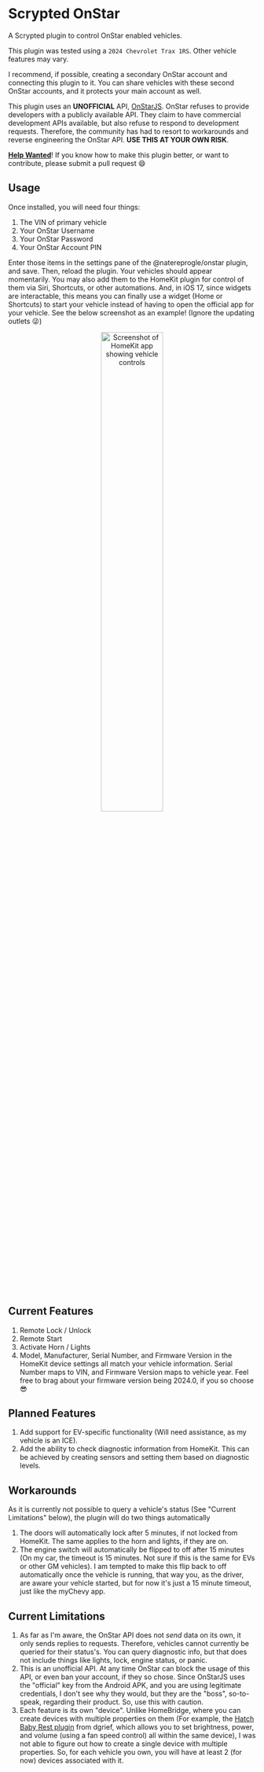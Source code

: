 # Scrypted OnStar

A Scrypted plugin to control OnStar enabled vehicles.

This plugin was tested using a `2024 Chevrolet Trax 1RS`. Other vehicle features may vary.

I recommend, if possible, creating a secondary OnStar account and connecting this plugin to it. You can share vehicles with these second OnStar accounts, and it protects your main account as well.

This plugin uses an **UNOFFICIAL** API, [OnStarJS](https://github.com/samrum/OnStarJS). OnStar refuses to provide developers with a publicly available API. They claim to have commercial development APIs available, but also refuse to respond to development requests. Therefore, the community has had to resort to workarounds and reverse engineering the OnStar API. **USE THIS AT YOUR OWN RISK**.

**<u>Help Wanted</u>**! If you know how to make this plugin better, or want to contribute, please submit a pull request 😄

## Usage

Once installed, you will need four things:

1. The VIN of primary vehicle
2. Your OnStar Username
3. Your OnStar Password
4. Your OnStar Account PIN

Enter those items in the settings pane of the @natereprogle/onstar plugin, and save. Then, reload the plugin. Your vehicles should appear momentarily. You may also add them to the HomeKit plugin for control of them via Siri, Shortcuts, or other automations. And, in iOS 17, since widgets are interactable, this means you can finally use a widget (Home or Shortcuts) to start your vehicle instead of having to open the official app for your vehicle. See the below screenshot as an example! (Ignore the updating outlets 😜)

<div align="center">
    <img src="https://github.com/natereprogle/scrypted-onstar/blob/5cd970082449123baac1bd1a9ce180ce4e8d4310/assets/HomeKit.PNG?raw=true" alt="Screenshot of HomeKit app showing vehicle controls" width="50%" height="50%">
</div>

## Current Features

1. Remote Lock / Unlock
2. Remote Start
3. Activate Horn / Lights
4. Model, Manufacturer, Serial Number, and Firmware Version in the HomeKit device settings all match your vehicle information. Serial Number maps to VIN, and Firmware Version maps to vehicle year. Feel free to brag about your firmware version being 2024.0, if you so choose 😎

## Planned Features

1. Add support for EV-specific functionality (Will need assistance, as my vehicle is an ICE).
2. Add the ability to check diagnostic information from HomeKit. This can be achieved by creating sensors and setting them based on diagnostic levels.

## Workarounds

As it is currently not possible to query a vehicle's status (See "Current Limitations" below), the plugin will do two things automatically

1. The doors will automatically lock after 5 minutes, if not locked from HomeKit. The same applies to the horn and lights, if they are on.
2. The engine switch will automatically be flipped to off after 15 minutes (On my car, the timeout is 15 minutes. Not sure if this is the same for EVs or other GM vehicles). I am tempted to make this flip back to off automatically once the vehicle is running, that way you, as the driver, are aware your vehicle started, but for now it's just a 15 minute timeout, just like the myChevy app.

## Current Limitations

1. As far as I'm aware, the OnStar API does not _send_ data on its own, it only sends replies to requests. Therefore, vehicles cannot currently be queried for their status's. You can query diagnostic info, but that does not include things like lights, lock, engine status, or panic.
2. This is an unofficial API. At any time OnStar can block the usage of this API, or even ban your account, if they so chose. Since OnStarJS uses the "official" key from the Android APK, and you are using legitimate credentials, I don't see why they would, but they are the "boss", so-to-speak, regarding their product. So, use this with caution.
3. Each feature is its own "device". Unlike HomeBridge, where you can create devices with multiple properties on them (For example, the [Hatch Baby Rest plugin](https://github.com/dgreif/homebridge-hatch-baby-rest/blob/main/packages/homebridge-hatch-baby-rest/README.md) from dgrief, which allows you to set brightness, power, and volume (using a fan speed control) all within the same device), I was not able to figure out how to create a single device with multiple properties. So, for each vehicle you own, you will have at least 2 (for now) devices associated with it.
